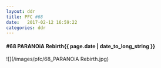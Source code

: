 ```yaml
---
layout: ddr
title: PFC #68
date:   2017-02-12 16:59:22
categories: ddr
---
```

#### **#68** PARANOiA Rebirth<span class="pull-right">{{ page.date | date_to_long_string }}</span>
![](/images/pfc/68_PARANOiA Rebirth.jpg)
